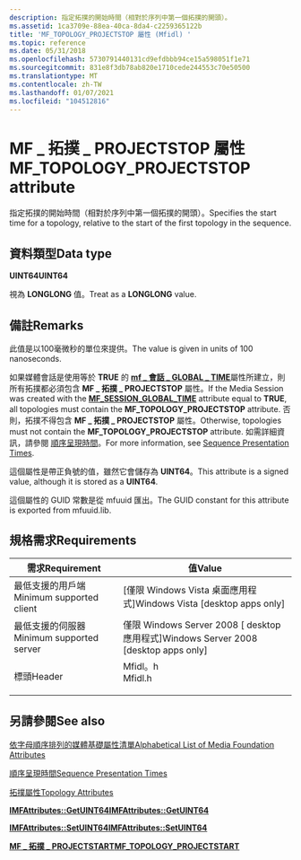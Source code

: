 ```yaml
---
description: 指定拓撲的開始時間（相對於序列中第一個拓撲的開頭）。
ms.assetid: 1ca3709e-88ea-40ca-8da4-c2259365122b
title: 'MF_TOPOLOGY_PROJECTSTOP 屬性 (Mfidl) '
ms.topic: reference
ms.date: 05/31/2018
ms.openlocfilehash: 5730791440131cd9efdbbb94ce15a598051f1e71
ms.sourcegitcommit: 831e8f3db78ab820e1710cede244553c70e50500
ms.translationtype: MT
ms.contentlocale: zh-TW
ms.lasthandoff: 01/07/2021
ms.locfileid: "104512816"
---
```

# <a name="mf_topology_projectstop-attribute"></a><span data-ttu-id="43f22-103">MF \_ 拓撲 \_ PROJECTSTOP 屬性</span><span class="sxs-lookup"><span data-stu-id="43f22-103">MF\_TOPOLOGY\_PROJECTSTOP attribute</span></span>

<span data-ttu-id="43f22-104">指定拓撲的開始時間（相對於序列中第一個拓撲的開頭）。</span><span class="sxs-lookup"><span data-stu-id="43f22-104">Specifies the start time for a topology, relative to the start of the first topology in the sequence.</span></span>

## <a name="data-type"></a><span data-ttu-id="43f22-105">資料類型</span><span class="sxs-lookup"><span data-stu-id="43f22-105">Data type</span></span>

<span data-ttu-id="43f22-106">**UINT64**</span><span class="sxs-lookup"><span data-stu-id="43f22-106">**UINT64**</span></span>

<span data-ttu-id="43f22-107">視為 **LONGLONG** 值。</span><span class="sxs-lookup"><span data-stu-id="43f22-107">Treat as a **LONGLONG** value.</span></span>

## <a name="remarks"></a><span data-ttu-id="43f22-108">備註</span><span class="sxs-lookup"><span data-stu-id="43f22-108">Remarks</span></span>

<span data-ttu-id="43f22-109">此值是以100毫微秒的單位來提供。</span><span class="sxs-lookup"><span data-stu-id="43f22-109">The value is given in units of 100 nanoseconds.</span></span>

<span data-ttu-id="43f22-110">如果媒體會話是使用等於 **TRUE** 的 [**mf \_ 會話 \_ GLOBAL \_ TIME**](mf-session-global-time-attribute.md)屬性所建立，則所有拓撲都必須包含 **MF \_ 拓撲 \_ PROJECTSTOP** 屬性。</span><span class="sxs-lookup"><span data-stu-id="43f22-110">If the Media Session was created with the [**MF\_SESSION\_GLOBAL\_TIME**](mf-session-global-time-attribute.md) attribute equal to **TRUE**, all topologies must contain the **MF\_TOPOLOGY\_PROJECTSTOP** attribute.</span></span> <span data-ttu-id="43f22-111">否則，拓撲不得包含 **MF \_ 拓撲 \_ PROJECTSTOP** 屬性。</span><span class="sxs-lookup"><span data-stu-id="43f22-111">Otherwise, topologies must not contain the **MF\_TOPOLOGY\_PROJECTSTOP** attribute.</span></span> <span data-ttu-id="43f22-112">如需詳細資訊，請參閱 [順序呈現時間](sequence-presentation-times.md)。</span><span class="sxs-lookup"><span data-stu-id="43f22-112">For more information, see [Sequence Presentation Times](sequence-presentation-times.md).</span></span>

<span data-ttu-id="43f22-113">這個屬性是帶正負號的值，雖然它會儲存為 **UINT64**。</span><span class="sxs-lookup"><span data-stu-id="43f22-113">This attribute is a signed value, although it is stored as a **UINT64**.</span></span>

<span data-ttu-id="43f22-114">這個屬性的 GUID 常數是從 mfuuid 匯出。</span><span class="sxs-lookup"><span data-stu-id="43f22-114">The GUID constant for this attribute is exported from mfuuid.lib.</span></span>

## <a name="requirements"></a><span data-ttu-id="43f22-115">規格需求</span><span class="sxs-lookup"><span data-stu-id="43f22-115">Requirements</span></span>



| <span data-ttu-id="43f22-116">需求</span><span class="sxs-lookup"><span data-stu-id="43f22-116">Requirement</span></span> | <span data-ttu-id="43f22-117">值</span><span class="sxs-lookup"><span data-stu-id="43f22-117">Value</span></span> |
|-------------------------------------|------------------------------------------------------------------------------------|
| <span data-ttu-id="43f22-118">最低支援的用戶端</span><span class="sxs-lookup"><span data-stu-id="43f22-118">Minimum supported client</span></span><br/> | <span data-ttu-id="43f22-119">\[僅限 Windows Vista 桌面應用程式\]</span><span class="sxs-lookup"><span data-stu-id="43f22-119">Windows Vista \[desktop apps only\]</span></span><br/>                                     |
| <span data-ttu-id="43f22-120">最低支援的伺服器</span><span class="sxs-lookup"><span data-stu-id="43f22-120">Minimum supported server</span></span><br/> | <span data-ttu-id="43f22-121">僅限 Windows Server 2008 \[ desktop 應用程式\]</span><span class="sxs-lookup"><span data-stu-id="43f22-121">Windows Server 2008 \[desktop apps only\]</span></span><br/>                               |
| <span data-ttu-id="43f22-122">標頭</span><span class="sxs-lookup"><span data-stu-id="43f22-122">Header</span></span><br/>                   | <dl> <span data-ttu-id="43f22-123"><dt>Mfidl。h</dt></span><span class="sxs-lookup"><span data-stu-id="43f22-123"><dt>Mfidl.h</dt></span></span> </dl> |



## <a name="see-also"></a><span data-ttu-id="43f22-124">另請參閱</span><span class="sxs-lookup"><span data-stu-id="43f22-124">See also</span></span>

<dl> <dt>

[<span data-ttu-id="43f22-125">依字母順序排列的媒體基礎屬性清單</span><span class="sxs-lookup"><span data-stu-id="43f22-125">Alphabetical List of Media Foundation Attributes</span></span>](alphabetical-list-of-media-foundation-attributes.md)
</dt> <dt>

[<span data-ttu-id="43f22-126">順序呈現時間</span><span class="sxs-lookup"><span data-stu-id="43f22-126">Sequence Presentation Times</span></span>](sequence-presentation-times.md)
</dt> <dt>

[<span data-ttu-id="43f22-127">拓撲屬性</span><span class="sxs-lookup"><span data-stu-id="43f22-127">Topology Attributes</span></span>](topology-attributes.md)
</dt> <dt>

[<span data-ttu-id="43f22-128">**IMFAttributes::GetUINT64**</span><span class="sxs-lookup"><span data-stu-id="43f22-128">**IMFAttributes::GetUINT64**</span></span>](/windows/desktop/api/mfobjects/nf-mfobjects-imfattributes-getuint64)
</dt> <dt>

[<span data-ttu-id="43f22-129">**IMFAttributes::SetUINT64**</span><span class="sxs-lookup"><span data-stu-id="43f22-129">**IMFAttributes::SetUINT64**</span></span>](/windows/desktop/api/mfobjects/nf-mfobjects-imfattributes-setuint64)
</dt> <dt>

[<span data-ttu-id="43f22-130">**MF \_ 拓撲 \_ PROJECTSTART**</span><span class="sxs-lookup"><span data-stu-id="43f22-130">**MF\_TOPOLOGY\_PROJECTSTART**</span></span>](mf-topology-projectstart-attribute.md)
</dt> </dl>

 

 




